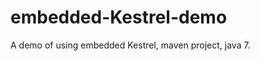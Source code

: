 embedded-Kestrel-demo
=====================

A demo of using embedded Kestrel, maven project, java 7. 

